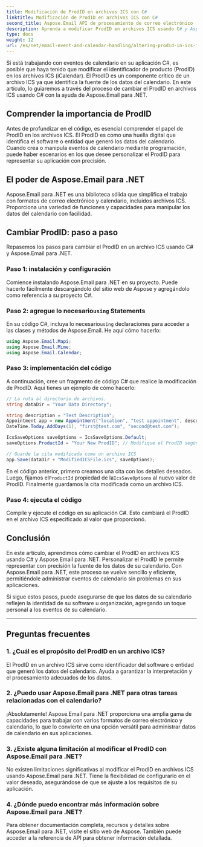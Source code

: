 ```yaml
---
title: Modificación de ProdID en archivos ICS con C#
linktitle: Modificación de ProdID en archivos ICS con C#
second_title: Aspose.Email API de procesamiento de correo electrónico .NET
description: Aprenda a modificar ProdID en archivos ICS usando C# y Aspose.Email para .NET. Guía y código paso a paso. Garantizar la integridad y compatibilidad de los datos.
type: docs
weight: 12
url: /es/net/email-event-and-calendar-handling/altering-prodid-in-ics-files-with-csharp/
---
```


Si está trabajando con eventos de calendario en su aplicación C#, es posible que haya tenido que modificar el identificador de producto (ProdID) en los archivos ICS (iCalendar). El ProdID es un componente crítico de un archivo ICS ya que identifica la fuente de los datos del calendario. En este artículo, lo guiaremos a través del proceso de cambiar el ProdID en archivos ICS usando C# con la ayuda de Aspose.Email para .NET.

## Comprender la importancia de ProdID

Antes de profundizar en el código, es esencial comprender el papel de ProdID en los archivos ICS. El ProdID es como una huella digital que identifica el software o entidad que generó los datos del calendario. Cuando crea o manipula eventos de calendario mediante programación, puede haber escenarios en los que desee personalizar el ProdID para representar su aplicación con precisión.

## El poder de Aspose.Email para .NET

Aspose.Email para .NET es una biblioteca sólida que simplifica el trabajo con formatos de correo electrónico y calendario, incluidos archivos ICS. Proporciona una variedad de funciones y capacidades para manipular los datos del calendario con facilidad.

## Cambiar ProdID: paso a paso

Repasemos los pasos para cambiar el ProdID en un archivo ICS usando C# y Aspose.Email para .NET.

### Paso 1: instalación y configuración

Comience instalando Aspose.Email para .NET en su proyecto. Puede hacerlo fácilmente descargándolo del sitio web de Aspose y agregándolo como referencia a su proyecto C#.

###  Paso 2: agregue lo necesario`using` Statements

 En su código C#, incluya lo necesario`using` declaraciones para acceder a las clases y métodos de Aspose.Email. He aquí cómo hacerlo:

```csharp
using Aspose.Email.Mapi;
using Aspose.Email.Mime;
using Aspose.Email.Calendar;
```

### Paso 3: implementación del código

A continuación, cree un fragmento de código C# que realice la modificación de ProdID. Aquí tienes un ejemplo de cómo hacerlo:

```csharp
// La ruta al directorio de archivos.
string dataDir = "Your Data Directory";

string description = "Test Description";
Appointment app = new Appointment("location", "test appointment", description, DateTime.Today,
DateTime.Today.AddDays(1), "first@test.com", "second@test.com");

IcsSaveOptions saveOptions = IcsSaveOptions.Default;
saveOptions.ProductId = "Your New ProdID"; // Modifique el ProdID según sea necesario

// Guarde la cita modificada como un archivo ICS
app.Save(dataDir + "ModifiedICSFile.ics", saveOptions);
```

En el código anterior, primero creamos una cita con los detalles deseados. Luego, fijamos el`ProductId` propiedad de la`IcsSaveOptions` al nuevo valor de ProdID. Finalmente guardamos la cita modificada como un archivo ICS.

### Paso 4: ejecuta el código

Compile y ejecute el código en su aplicación C#. Esto cambiará el ProdID en el archivo ICS especificado al valor que proporcionó.

## Conclusión

En este artículo, aprendimos cómo cambiar el ProdID en archivos ICS usando C# y Aspose.Email para .NET. Personalizar el ProdID le permite representar con precisión la fuente de los datos de su calendario. Con Aspose.Email para .NET, este proceso se vuelve sencillo y eficiente, permitiéndole administrar eventos de calendario sin problemas en sus aplicaciones.

Si sigue estos pasos, puede asegurarse de que los datos de su calendario reflejen la identidad de su software u organización, agregando un toque personal a los eventos de su calendario.

---

## Preguntas frecuentes

### 1. ¿Cuál es el propósito del ProdID en un archivo ICS?

El ProdID en un archivo ICS sirve como identificador del software o entidad que generó los datos del calendario. Ayuda a garantizar la interpretación y el procesamiento adecuados de los datos.

### 2. ¿Puedo usar Aspose.Email para .NET para otras tareas relacionadas con el calendario?

¡Absolutamente! Aspose.Email para .NET proporciona una amplia gama de capacidades para trabajar con varios formatos de correo electrónico y calendario, lo que lo convierte en una opción versátil para administrar datos de calendario en sus aplicaciones.

### 3. ¿Existe alguna limitación al modificar el ProdID con Aspose.Email para .NET?

No existen limitaciones significativas al modificar el ProdID en archivos ICS usando Aspose.Email para .NET. Tiene la flexibilidad de configurarlo en el valor deseado, asegurándose de que se ajuste a los requisitos de su aplicación.

### 4. ¿Dónde puedo encontrar más información sobre Aspose.Email para .NET?

Para obtener documentación completa, recursos y detalles sobre Aspose.Email para .NET, visite el sitio web de Aspose. También puede acceder a la referencia de API para obtener información detallada.